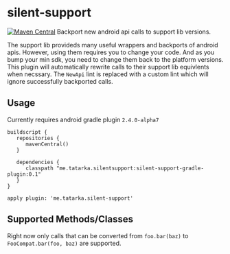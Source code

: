 # silent-support
[![Maven Central](https://maven-badges.herokuapp.com/maven-central/me.tatarka.silentsupport/silent-support/badge.svg?style=flat)](https://maven-badges.herokuapp.com/maven-central/me.tatarka.silentsupport/silent-support)
Backport new android api calls to support lib versions.

The support lib provideds many useful wrappers and backports of android apis. However, using them requires 
you to change your code. And as you bump your min sdk, you need to change them back to the platform versions.
This plugin will automatically rewrite calls to their support lib equivlents when necssary. The `NewApi` lint
is replaced with a custom lint which will ignore successfully backported calls.

## Usage

Currently requires android gradle plugin `2.4.0-alpha7`

```
buildscript {
   repositories {
      mavenCentral()
   }

   dependencies {
      classpath "me.tatarka.silentsupport:silent-support-gradle-plugin:0.1"
   }
}

apply plugin: 'me.tatarka.silent-support'
```

## Supported Methods/Classes

Right now only calls that can be converted from `foo.bar(baz)` to `FooCompat.bar(foo, baz)` are supported.
